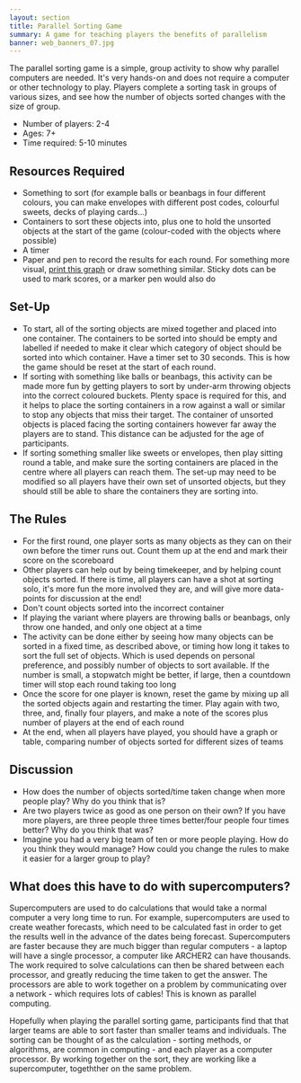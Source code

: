 ```yaml
---
layout: section
title: Parallel Sorting Game
summary: A game for teaching players the benefits of parallelism
banner: web_banners_07.jpg
---
```


The parallel sorting game is a simple, group activity to show why parallel computers are needed. It's very hands-on and does not require a computer or other technology to play. Players complete a sorting task in groups of various sizes, and see how the number of objects sorted changes with the size of group.

* Number of players: 2-4
* Ages: 7+
* Time required: 5-10 minutes

## Resources Required
* Something to sort (for example balls or beanbags in four different colours, you can make envelopes with different post codes, colourful sweets, decks of playing cards...)
* Containers to sort these objects into, plus one to hold the unsorted objects at the start of the game (colour-coded with the objects where possible)
* A timer
* Paper and pen to record the results for each round. For something more visual, [print this graph](sort-graph-paper.pdf) or draw something similar. Sticky dots can be used to mark scores, or a marker pen would also do

## Set-Up
* To start, all of the sorting objects are mixed together and placed into one container. The containers to be sorted into should be empty and labelled if needed to make it clear which category of object should be sorted into which container. Have a timer set to 30 seconds. This is how the game should be reset at the start of each round.
* If sorting with something like balls or beanbags, this activity can be made more fun by getting players to sort by under-arm throwing objects into the correct coloured buckets. Plenty space is required for this, and it helps to place the sorting containers in a row against a wall or similar to stop any objects that miss their target. The container of unsorted objects is placed facing the sorting containers however far away the players are to stand. This distance can be adjusted for the age of participants.
* If sorting something smaller like sweets or envelopes, then play sitting round a table, and make sure the sorting containers are placed in the centre where all players can reach them. The set-up may need to be modified so all players have their own set of unsorted objects, but they should still be able to share the containers they are sorting into.

## The Rules
* For the first round, one player sorts as many objects as they can on their own before the timer runs out. Count them up at the end and mark their score on the scoreboard
* Other players can help out by being timekeeper, and by helping count objects sorted. If there is time, all players can have a shot at sorting solo, it's more fun the more involved they are, and will give more data-points for discussion at the end!
* Don't count objects sorted into the incorrect container
* If playing the variant where players are throwing balls or beanbags, only throw one handed, and only one object at a time
* The activity can be done either by seeing how many objects can be sorted in a fixed time, as described above, or timing how long it takes to sort the full set of objects. Which is used depends on personal preference, and possibly number of objects to sort available. If the number is small, a stopwatch might be better, if large, then a countdown timer will stop each round taking too long
* Once the score for one player is known, reset the game by mixing up all the sorted objects again and restarting the timer. Play again with two, three, and, finally four players, and make a note of the scores plus number of players at the end of each round
* At the end, when all players have played, you should have a graph or table, comparing number of objects sorted for different sizes of teams

## Discussion
* How does the number of objects sorted/time taken change when more people play? Why do you think that is?
* Are two players twice as good as one person on their own? If you have more players, are three people three times better/four people four times better? Why do you think that was?
* Imagine you had a very big team of ten or more people playing. How do you think they would manage? How could you change the rules to make it easier for a larger group to play?

## What does this have to do with supercomputers?
Supercomputers are used to do calculations that would take a normal computer a very long time to run. For example, supercomputers are used to create weather forecasts, which need to be calculated fast in order to get the results well in the advance of the dates being forecast. Supercomputers are faster because they are much bigger than regular computers - a laptop will have a single processor, a computer like ARCHER2 can have thousands. The work required to solve calculations can then be shared between each processor, and greatly reducing the time taken to get the answer. The processors are able to work together on a problem by communicating over a network - which requires lots of cables! This is known as parallel computing.

Hopefully when playing the parallel sorting game, participants find that that larger teams are able to sort faster than smaller teams and individuals. The sorting can be thought of as the calculation - sorting methods, or algorithms, are common in computing - and each player as a computer processor. By working together on the sort, they are working like a supercomputer, togethther on the same problem.
